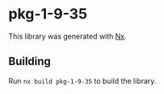 # pkg-1-9-35

This library was generated with [Nx](https://nx.dev).

## Building

Run `nx build pkg-1-9-35` to build the library.
